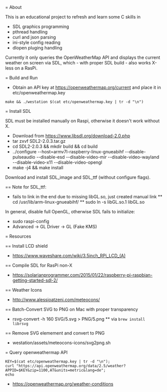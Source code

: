 = About

This is an educational project to refresh and learn some C skills in

* SDL graphics programming
* pthread handling
* curl and json parsing
* ini-style config reading
* dlopen pluging handling

Currently it only queries the OpenWeatherMap API and displays the current weather
on screen via SDL, which - with proper SDL build - also works X-less on a RasPi.

= Build and Run

* Obtain an API key at https://openweathermap.org/current and place it in etc/openweathermap.key

```
make && ./westation $(cat etc/openweathermap.key | tr -d "\n")
```

= Install SDL

SDL must be installed manually on Raspi, otherwise it doesn't work without X.

* Download from https://www.libsdl.org/download-2.0.php
* tar zxvf SDL2-2.0.3.tar.gz
* cd SDL2-2.0.3 && mkdir build && cd build
* ../configure --host=armv7l-raspberry-linux-gnueabihf --disable-pulseaudio --disable-esd --disable-video-mir --disable-video-wayland --disable-video-x11 --disable-video-opengl
* make -j4 && make install

Download and install SDL_image and SDL_ttf (without configure flags).

== Note for SDL_ttf:
* fails to link in the end due to missing libGL.so, just created manual link
** cd /usr/lib/arm-linux-gnueabihf/
** sudo ln -s libGL.so.1 libGL.so

In general, disable full OpenGL, otherwise SDL fails to initialize:
* sudo raspi-config
* Advanced -> GL Driver -> GL (Fake KMS)

= Resources

== Install LCD shield
* https://www.waveshare.com/wiki/3.5inch_RPi_LCD_(A)

== Compile SDL for RasPi non-X
* https://solarianprogrammer.com/2015/01/22/raspberry-pi-raspbian-getting-started-sdl-2/

== Weather Icons
* http://www.alessioatzeni.com/meteocons/

== Batch-Convert SVG to PNG on Mac with proper transparency
* rsvg-convert -h 160 SVG/5.svg > PNG/5.png
** via ```brew install librsvg```

== Remove SVG elemement and convert to PNG
* westation/assets/meteocons-icons/svg2png.sh

= Query openweathermap API
```
KEY=$(cat etc/openweathermap.key | tr -d "\n");
curl "https://api.openweathermap.org/data/2.5/weather?APPID=$KEY&zip=1100,AT&units=metric&lang=de";
echo
```
* https://openweathermap.org/weather-conditions
